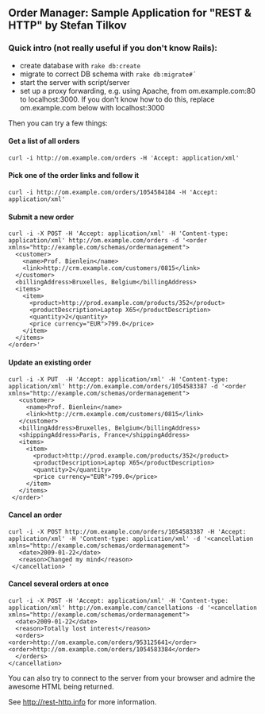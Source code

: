 ## Order Manager: Sample Application for "REST & HTTP" by Stefan Tilkov

### Quick intro (not really useful if you don't know Rails):

* create database with `rake db:create`
* migrate to correct DB schema with `rake db:migrate#´`
* start the server with script/server
* set up a proxy forwarding, e.g. using Apache, from om.example.com:80 to localhost:3000. If you don't know how to do this, replace om.example.com below with localhost:3000

Then you can try a few things:

#### Get a list of all orders

    curl -i http://om.example.com/orders -H 'Accept: application/xml'

####  Pick one of the order links and follow it

    curl -i http://om.example.com/orders/1054584184 -H 'Accept: application/xml'

#### Submit a new order


    curl -i -X POST -H 'Accept: application/xml' -H 'Content-type: application/xml' http://om.example.com/orders -d '<order xmlns="http://example.com/schemas/ordermanagement">
      <customer>
        <name>Prof. Bienlein</name>
        <link>http://crm.example.com/customers/0815</link>
      </customer>
      <billingAddress>Bruxelles, Belgium</billingAddress>
      <items>
        <item>
          <product>http://prod.example.com/products/352</product>
          <productDescription>Laptop X65</productDescription>
          <quantity>2</quantity>
          <price currency="EUR">799.0</price>
        </item>
      </items>
    </order>'

#### Update an existing order


	curl -i -X PUT  -H 'Accept: application/xml' -H 'Content-type: application/xml' http://om.example.com/orders/1054583387 -d '<order xmlns="http://example.com/schemas/ordermanagement">
	   <customer>
	     <name>Prof. Bienlein</name>
	     <link>http://crm.example.com/customers/0815</link>
	   </customer>
	   <billingAddress>Bruxelles, Belgium</billingAddress>
	   <shippingAddress>Paris, France</shippingAddress>
	   <items>
	     <item>
	       <product>http://prod.example.com/products/352</product>
	       <productDescription>Laptop X65</productDescription>
	       <quantity>2</quantity>
	       <price currency="EUR">799.0</price>
	     </item>
	   </items>
	 </order>'
	
#### Cancel an order

    curl -i -X POST http://om.example.com/orders/1054583387 -H 'Accept: application/xml' -H 'Content-type: application/xml' -d '<cancellation xmlns="http://example.com/schemas/ordermanagement">
       <date>2009-01-22</date>
       <reason>Changed my mind</reason>
     </cancellation> '
    


#### Cancel several orders at once

	curl -i -X POST -H 'Accept: application/xml' -H 'Content-type: application/xml' http://om.example.com/cancellations -d '<cancellation xmlns="http://example.com/schemas/ordermanagement">
	  <date>2009-01-22</date>
	  <reason>Totally lost interest</reason>
	  <orders>
	<order>http://om.example.com/orders/953125641</order>
	<order>http://om.example.com/orders/1054583384</order>
	  </orders>
	</cancellation>

You can also try to connect to the server from your browser and admire the awesome HTML being returned.

See http://rest-http.info for more information.